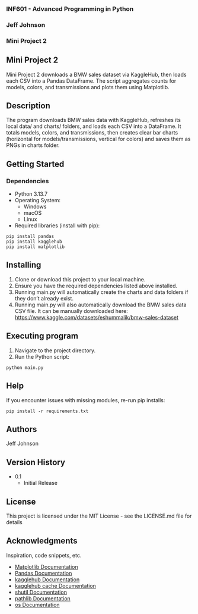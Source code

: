### INF601 - Advanced Programming in Python
### Jeff Johnson
### Mini Project 2
 
 
## Mini Project 2
 
Mini Project 2 downloads a BMW sales dataset via KaggleHub, then loads each CSV into a Pandas DataFrame.
The script aggregates counts for models, colors, and transmissions and plots them using Matplotlib.
 
## Description
 
The program downloads BMW sales data with KaggleHub, refreshes its local data/ and charts/ folders, and loads each CSV into a DataFrame. It totals models, colors, and transmissions, then creates clear bar charts (horizontal for models/transmissions, vertical for colors) and saves them as PNGs in charts folder.

## Getting Started
 
### Dependencies
 
- Python 3.13.7
- Operating System: 
    - Windows
    - macOS
    - Linux
- Required libraries (install with pip):
```
pip install pandas
pip install kagglehub
pip install matplotlib
```

## Installing
 
1. Clone or download this project to your local machine.
2. Ensure you have the required dependencies listed above installed.
3. Running main.py will automatically create the charts and data folders if they don’t already exist.
4. Running main.py will also automatically download the BMW sales data CSV file. It can be manually downloaded here: https://www.kaggle.com/datasets/eshummalik/bmw-sales-dataset
 
## Executing program
 
1. Navigate to the project directory.
2. Run the Python script:
```
python main.py
```
 
## Help
 
If you encounter issues with missing modules, re-run pip installs:
```
pip install -r requirements.txt
```
 
## Authors
 
Jeff Johnson
 
## Version History
 
- 0.1
  - Initial Release
 
## License
 
This project is licensed under the MIT License - see the LICENSE.md file for details
 
## Acknowledgments
 
Inspiration, code snippets, etc.
- [Matplotlib Documentation](https://matplotlib.org/stable/tutorials/pyplot.html)
- [Pandas Documentation](https://pandas.pydata.org/pandas-docs/stable/getting_started/overview.html)
- [kagglehub Documentation](https://github.com/Kaggle/kagglehub/tree/main)
- [kagglehub cache Documentation](https://github.com/Kaggle/kagglehub#change-the-default-cache-folder)
- [shutil Documentation](https://docs.python.org/3/library/shutil.html)
- [pathlib Documentation](https://docs.python.org/3/library/pathlib.html)
- [os Documentation](https://docs.python.org/3/library/os.html)
